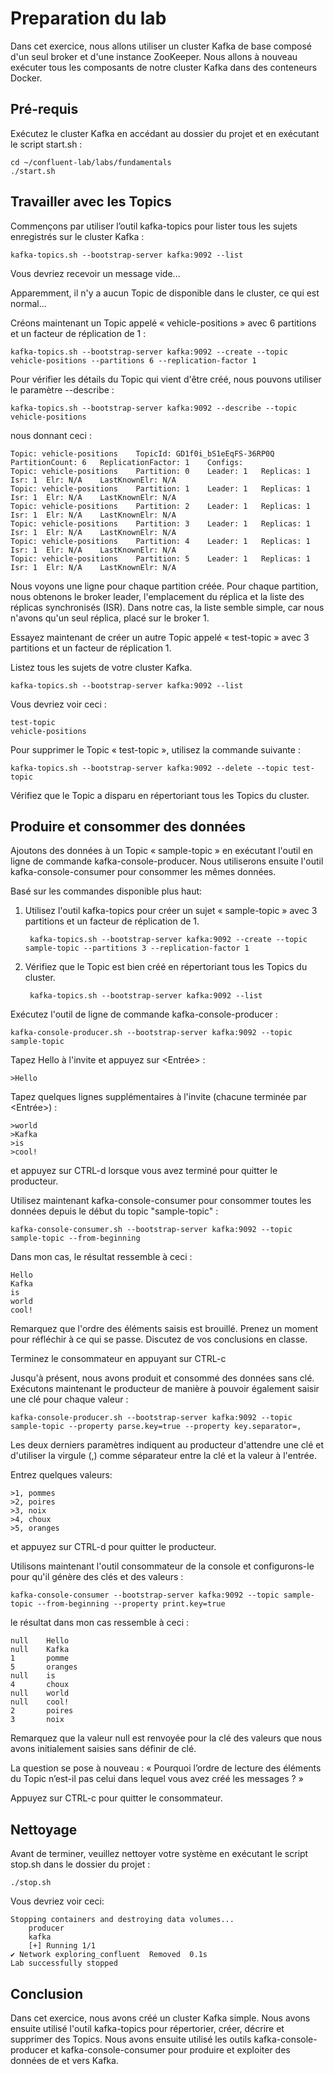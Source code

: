 # Preparation du lab

Dans cet exercice, nous allons utiliser un cluster Kafka de base composé d'un seul broker et d'une instance ZooKeeper. Nous allons à nouveau exécuter tous les composants de notre cluster Kafka dans des conteneurs Docker.

## Pré-requis
Exécutez le cluster Kafka en accédant au dossier du projet et en exécutant le script start.sh :

    cd ~/confluent-lab/labs/fundamentals
    ./start.sh

## Travailler avec les Topics
Commençons par utiliser l’outil kafka-topics pour lister tous les sujets enregistrés sur le cluster Kafka :

    kafka-topics.sh --bootstrap-server kafka:9092 --list


Vous devriez recevoir un message vide... 

Apparemment, il n'y a aucun Topic de disponible dans le cluster, ce qui est normal...

Créons maintenant un Topic appelé « vehicle-positions » avec 6 partitions et un facteur de réplication de 1 :

    kafka-topics.sh --bootstrap-server kafka:9092 --create --topic vehicle-positions --partitions 6 --replication-factor 1

Pour vérifier les détails du Topic qui vient d'être créé, nous pouvons utiliser le paramètre --describe :

    kafka-topics.sh --bootstrap-server kafka:9092 --describe --topic vehicle-positions

nous donnant ceci :

    Topic: vehicle-positions	TopicId: GD1f0i_bS1eEqFS-36RP0Q	PartitionCount: 6	ReplicationFactor: 1	Configs: 
	Topic: vehicle-positions	Partition: 0	Leader: 1	Replicas: 1	Isr: 1	Elr: N/A	LastKnownElr: N/A
	Topic: vehicle-positions	Partition: 1	Leader: 1	Replicas: 1	Isr: 1	Elr: N/A	LastKnownElr: N/A
	Topic: vehicle-positions	Partition: 2	Leader: 1	Replicas: 1	Isr: 1	Elr: N/A	LastKnownElr: N/A
	Topic: vehicle-positions	Partition: 3	Leader: 1	Replicas: 1	Isr: 1	Elr: N/A	LastKnownElr: N/A
	Topic: vehicle-positions	Partition: 4	Leader: 1	Replicas: 1	Isr: 1	Elr: N/A	LastKnownElr: N/A
	Topic: vehicle-positions	Partition: 5	Leader: 1	Replicas: 1	Isr: 1	Elr: N/A	LastKnownElr: N/A


Nous voyons une ligne pour chaque partition créée. Pour chaque partition, nous obtenons le broker leader, l'emplacement du réplica et la liste des réplicas synchronisés (ISR). Dans notre cas, la liste semble simple, car nous n'avons qu'un seul réplica, placé sur le broker 1.

Essayez maintenant de créer un autre Topic appelé « test-topic » avec 3 partitions et un facteur de réplication 1.

Listez tous les sujets de votre cluster Kafka. 

    kafka-topics.sh --bootstrap-server kafka:9092 --list

Vous devriez voir ceci :

    test-topic
    vehicle-positions

Pour supprimer le Topic « test-topic », utilisez la commande suivante :

    kafka-topics.sh --bootstrap-server kafka:9092 --delete --topic test-topic

Vérifiez que le Topic a disparu en répertoriant tous les Topics du cluster.


## Produire et consommer des données

Ajoutons des données à un Topic « sample-topic » en exécutant l'outil en ligne de commande kafka-console-producer. Nous utiliserons ensuite l'outil kafka-console-consumer pour consommer les mêmes données.

Basé sur les commandes disponible plus haut:
1. Utilisez l'outil kafka-topics pour créer un sujet « sample-topic » avec 3 partitions et un facteur de réplication de 1.


        kafka-topics.sh --bootstrap-server kafka:9092 --create --topic sample-topic --partitions 3 --replication-factor 1

2. Vérifiez que le Topic est bien créé en répertoriant tous les Topics du cluster.

        kafka-topics.sh --bootstrap-server kafka:9092 --list


Exécutez l'outil de ligne de commande kafka-console-producer :

    kafka-console-producer.sh --bootstrap-server kafka:9092 --topic sample-topic

Tapez Hello à l'invite et appuyez sur <Entrée> :

    >Hello

Tapez quelques lignes supplémentaires à l'invite (chacune terminée par <Entrée>) :

    >world
    >Kafka
    >is
    >cool!

et appuyez sur CTRL-d lorsque vous avez terminé pour quitter le producteur.

Utilisez maintenant kafka-console-consumer pour consommer toutes les données depuis le début du topic "sample-topic" :

    kafka-console-consumer.sh --bootstrap-server kafka:9092 --topic sample-topic --from-beginning

Dans mon cas, le résultat ressemble à ceci :

    Hello
    Kafka
    is
    world
    cool!

Remarquez que l'ordre des éléments saisis est brouillé. Prenez un moment pour réfléchir à ce qui se passe. Discutez de vos conclusions en classe.

Terminez le consommateur en appuyant sur CTRL-c

Jusqu'à présent, nous avons produit et consommé des données sans clé. Exécutons maintenant le producteur de manière à pouvoir également saisir une clé pour chaque valeur :

    kafka-console-producer.sh --bootstrap-server kafka:9092 --topic sample-topic --property parse.key=true --property key.separator=,

Les deux derniers paramètres indiquent au producteur d'attendre une clé et d'utiliser la virgule (,) comme séparateur entre la clé et la valeur à l'entrée.

Entrez quelques valeurs:

    >1, pommes
    >2, poires
    >3, noix
    >4, choux
    >5, oranges

et appuyez sur CTRL-d pour quitter le producteur.

Utilisons maintenant l'outil consommateur de la console et configurons-le pour qu'il génère des clés et des valeurs :

    kafka-console-consumer --bootstrap-server kafka:9092 --topic sample-topic --from-beginning --property print.key=true

le résultat dans mon cas ressemble à ceci :

    null    Hello
    null    Kafka
    1       pomme
    5       oranges
    null    is
    4       choux
    null    world
    null    cool!
    2       poires
    3       noix

Remarquez que la valeur null est renvoyée pour la clé des valeurs que nous avons initialement saisies sans définir de clé.

La question se pose à nouveau : « Pourquoi l’ordre de lecture des éléments du Topic n’est-il pas celui dans lequel vous avez créé les messages ? »

Appuyez sur CTRL-c pour quitter le consommateur.

## Nettoyage

Avant de terminer, veuillez nettoyer votre système en exécutant le script stop.sh dans le dossier du projet :

    ./stop.sh

Vous devriez voir ceci:

    Stopping containers and destroying data volumes...
        producer
        kafka
        [+] Running 1/1
    ✔ Network exploring_confluent  Removed  0.1s 
    Lab successfully stopped

## Conclusion

Dans cet exercice, nous avons créé un cluster Kafka simple. Nous avons ensuite utilisé l'outil kafka-topics pour répertorier, créer, décrire et supprimer des Topics. Nous avons ensuite utilisé les outils kafka-console-producer et kafka-console-consumer pour produire et exploiter des données de et vers Kafka.